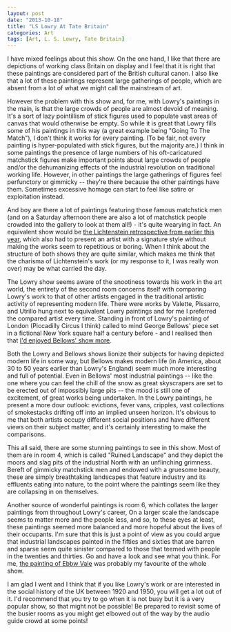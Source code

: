 ```yaml
---
layout: post
date: "2013-10-18"
title: "LS Lowry At Tate Britain"
categories: Art
tags: [Art, L. S. Lowry, Tate Britain]
---
```


I have mixed feelings about this show. On the one hand, I like that there are depictions of working class Britain on display and I feel that it is right that these paintings are considered part of the British cultural canon. I also like that a lot of these paintings represent large gatherings of people, which are absent from a lot of what we might call the mainstream of art.

However the problem with this show and, for me, with Lowry's paintings in the main, is that the large crowds of people are almost devoid of meaning. It's a sort of lazy pointillism of stick figures used to populate vast areas of canvas that would otherwise be empty. So while it is great that Lowry fills some of his paintings in this way (a great example being "Going To The Match"), I don't think it works for every painting. (To be fair, not every painting is hyper-populated with stick figures, but the majority are.) I think in some paintings the presence of large numbers of his oft-caricatured matchstick figures make important points about large crowds of people and/or the dehumanizing effects of the industrial revolution on traditional working life. However, in other paintings the large gatherings of figures feel perfunctory or gimmicky -- they're there because the other paintings have them. Sometimes excessive homage can start to feel like satire or exploitation instead.

And boy are there a lot of paintings featuring those famous matchstick men (and on a Saturday afternoon there are also a lot of matchstick people crowded into the gallery to look at them all!) - it's quite wearying in fact. An equivalent show would be [the Lichtenstein retrospective from earlier this year](/lichtenstein-at-tate-modern/), which also had to present an artist with a signature style without making the works seem to repetitious or boring. When I think about the structure of both shows they are quite similar, which makes me think that the charisma of Lichtenstein's work (or my response to it, I was really won over) may be what carried the day.

The Lowry show seems aware of the snootiness towards his work in the art world, the entirety of the second room concerns itself with comparing Lowry's work to that of other artists engaged in the traditional artistic activity of representing modern life. There were works by Valette, Pissarro, and Utrillo hung next to equivalent Lowry paintings and for me I preferred the compared artist every time. Standing in front of Lowry's painting of London (Piccadilly Circus I think) called to mind George Bellows' piece set in a fictional New York square half a century before - and I realised then that [I'd enjoyed Bellows' show more](/george-bellows-at-ra/).

Both the Lowry and Bellows shows lionize their subjects for having depicted modern life in some way, but Bellows makes modern life (in America, about 30 to 50 years earlier than Lowry's England) seem much more interesting and full of potential. Even in Bellows' most industrial paintings -- like the one where you can feel the chill of the snow as great skyscrapers are set to be erected out of impossibly large pits -- the mood is still one of excitement, of great works being undertaken. In the Lowry paintings, he present a more dour outlook: evictions, fever vans, cripples, vast collections of smokestacks drifting off into an implied unseen horizon. It's obvious to me that both artists occupy different social positions and have different views on their subject matter, and it's certainly interesting to make the comparisons.

This all said, there are some stunning paintings to see in this show. Most of them are in room 4, which is called "Ruined Landscape" and they depict the moors and slag pits of the industrial North with an unflinching grimness. Bereft of gimmicky matchstick men and endowed with a gruesome beauty, these are simply breathtaking landscapes that feature industry and its effluents eating into nature, to the point where the paintings seem like they are collapsing in on themselves.

Another source of wonderful paintings is room 6, which collates the larger paintings from throughout Lowry's career, On a larger scale the landscape seems to matter more and the people less, and so, to these eyes at least, these paintings seemed more balanced and more hopeful about the lives of their occupants. I'm sure that this is just a point of view as you could argue that industrial landscapes painted in the fifties and sixties that are barren and sparse seem quite sinister compared to those that teemed with people in the twenties and thirties. Go and have a look and see what you think. For me, [the painting of Ebbw Vale](http://www.bbc.co.uk/arts/yourpaintings/paintings/ebbw-vale-55151) was probably my favourite of the whole show.

I am glad I went and I think that if you like Lowry's work or are interested in the social history of the UK between 1920 and 1950, you will get a lot out of it. I'd recommend that you try to go when it is not busy but it is a very popular show, so that might not be possible! Be prepared to revisit some of the busier rooms as you might get elbowed out of the way by the audio guide crowd at some points!